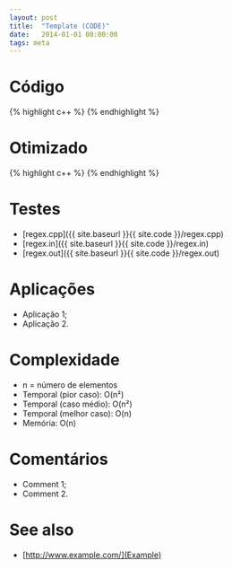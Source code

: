 ```yaml
---
layout: post
title:  "Template (CODE)"
date:   2014-01-01 00:00:00
tags: meta
---
```


# Código

{% highlight c++ %}
{% endhighlight %}

# Otimizado

{% highlight c++ %}
{% endhighlight %}


# Testes
+ [regex.cpp]({{ site.baseurl }}{{ site.code }}/regex.cpp)
+ [regex.in]({{ site.baseurl }}{{ site.code }}/regex.in)
+ [regex.out]({{ site.baseurl }}{{ site.code }}/regex.out)


# Aplicações
+ Aplicação 1;
+ Aplicação 2.


# Complexidade
+ n = número de elementos
+ Temporal (pior caso): O(n²)
+ Temporal (caso médio): O(n²)
+ Temporal (melhor caso): O(n)
+ Memória: O(n)


# Comentários
+ Comment 1;
+ Comment 2.


# See also
+ [http://www.example.com/](Example)
